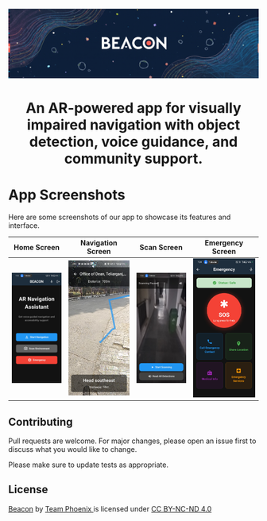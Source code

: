 ![Alt Text - really great image](images/banner.png)
<h1 align="center" style="border-bottom: none">
    <b>
     An AR-powered app for visually impaired navigation with object detection, voice guidance, and community support.      </b>
<br>
</h1>


# App Screenshots

Here are some screenshots of our app to showcase its features and interface.

| Home Screen | Navigation Screen | Scan Screen | Emergency Screen |
|-------------|-------------|----------------|-----------------|
| ![Home Screen](images/home.jpg) | ![Navigation Screen](images/navigation.jpg) | ![Scan Screen](images/scan.jpg) | ![Emergency Screen](images/sos.jpg) |




## Contributing

Pull requests are welcome. For major changes, please open an issue first
to discuss what you would like to change.

Please make sure to update tests as appropriate.

## License

 <p xmlns:cc="http://creativecommons.org/ns#" xmlns:dct="http://purl.org/dc/terms/"><a property="dct:title" rel="cc:attributionURL" href="https://github.com/Shanu-Kumawat/Beacon">Beacon</a> by <a rel="cc:attributionURL dct:creator" property="cc:attributionName" href="https://github.com/Shanu-Kumawat">Team Phoenix </a> is licensed under <a href="https://creativecommons.org/licenses/by-nc-nd/4.0/?ref=chooser-v1" target="_blank" rel="license noopener noreferrer" style="display:inline-block;">CC BY-NC-ND 4.0<img style="height:22px!important;margin-left:3px;vertical-align:text-bottom;" src="https://mirrors.creativecommons.org/presskit/icons/cc.svg?ref=chooser-v1" alt=""><img style="height:22px!important;margin-left:3px;vertical-align:text-bottom;" src="https://mirrors.creativecommons.org/presskit/icons/by.svg?ref=chooser-v1" alt=""><img style="height:22px!important;margin-left:3px;vertical-align:text-bottom;" src="https://mirrors.creativecommons.org/presskit/icons/nc.svg?ref=chooser-v1" alt=""><img style="height:22px!important;margin-left:3px;vertical-align:text-bottom;" src="https://mirrors.creativecommons.org/presskit/icons/nd.svg?ref=chooser-v1" alt=""></a></p> 